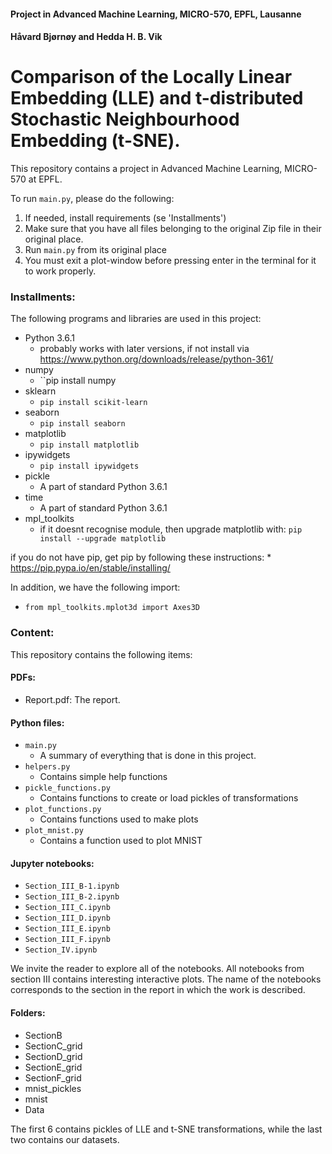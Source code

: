 #### Project in Advanced Machine Learning, MICRO-570, EPFL, Lausanne
#### Håvard Bjørnøy and Hedda H. B. Vik

# Comparison of the Locally Linear Embedding (LLE) and t-distributed Stochastic Neighbourhood Embedding (t-SNE). 
This repository contains a project in Advanced Machine Learning, MICRO-570 at EPFL. 

To run ``main.py``, please do the following: 
1. If needed, install requirements (se 'Installments')
2. Make sure that you have all files belonging to the original Zip file in their original place. 
3. Run ``main.py`` from its original place
4. You must exit a plot-window before pressing enter in the terminal for it to work properly.


### Installments: 
The following programs and libraries are used in this project: 
- Python 3.6.1
	* probably works with later versions, if not install via https://www.python.org/downloads/release/python-361/
- numpy
	* ``pip install numpy
- sklearn
	* ``pip install scikit-learn``
- seaborn
	* ``pip install seaborn``
- matplotlib
	* ``pip install matplotlib``
- ipywidgets
	* ``pip install ipywidgets``
- pickle
	* A part of standard Python 3.6.1
- time 
	* A part of standard Python 3.6.1
- mpl_toolkits
	* if it doesnt recognise module, then upgrade matplotlib with: ``pip install --upgrade matplotlib``

if you do not have pip, get pip by following these instructions:
	* https://pip.pypa.io/en/stable/installing/

In addition, we have the following import: 
- ``from mpl_toolkits.mplot3d import Axes3D``


### Content: 
This repository contains the following items: 
#### PDFs:
- Report.pdf: The report. 
#### Python files: 
- ``main.py``
	* A summary of everything that is done in this project. 
- ``helpers.py``
	* Contains simple help functions
- ``pickle_functions.py``
	* Contains functions to create or load pickles of transformations
- ``plot_functions.py``
	* Contains functions used to make plots
- ``plot_mnist.py``
	* Contains a function used to plot MNIST
	
#### Jupyter notebooks: 
- ``Section_III_B-1.ipynb``
- ``Section_III_B-2.ipynb``
- ``Section_III_C.ipynb``
- ``Section_III_D.ipynb``
- ``Section_III_E.ipynb``
- ``Section_III_F.ipynb``
- ``Section_IV.ipynb``

We invite the reader to explore all of the notebooks. All notebooks from section III contains interesting interactive plots. The name of the notebooks corresponds to the section in the report in which the work is described. 

#### Folders:
- SectionB
- SectionC_grid
- SectionD_grid
- SectionE_grid
- SectionF_grid
- mnist_pickles
- mnist
- Data

The first 6 contains pickles of LLE and t-SNE transformations, while the last two contains our datasets. 
